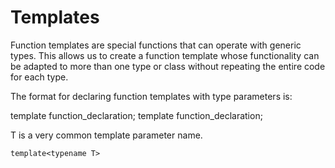 # Templates

Function templates are special functions that can operate with generic types. 
This allows us to create a function template whose functionality can be adapted to more than one type or class without repeating the entire code for each type.

The format for declaring function templates with type parameters is:

template <class identifier> function_declaration;
template <typename identifier> function_declaration;

T is a very common template parameter name.

	template<typename T>